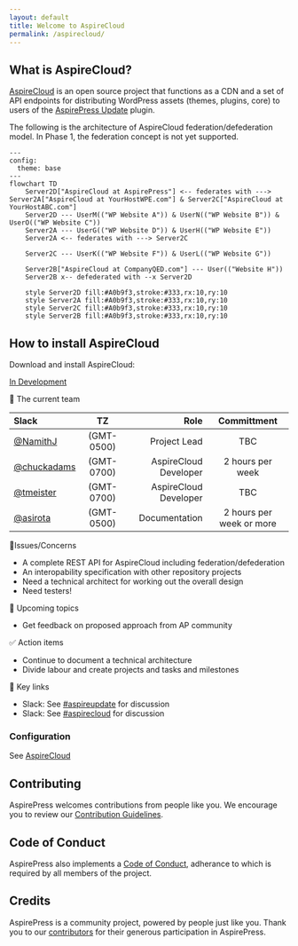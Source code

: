 ```yaml
---
layout: default
title: Welcome to AspireCloud
permalink: /aspirecloud/
---
```


## What is AspireCloud?

[AspireCloud](https://github.com/aspirepress/AspireCloud) is an open source project that functions as a CDN and a set of API endpoints for distributing WordPress assets (themes, plugins, core) to users of the [AspirePress Update](/aspireupdate/) plugin.

The following is the architecture of AspireCloud federation/defederation model. In Phase 1, the federation concept is not yet supported.

```mermaid
---
config:
  theme: base
---
flowchart TD
    Server2D["AspireCloud at AspirePress"] <-- federates with ---> Server2A["AspireCloud at YourHostWPE.com"] & Server2C["AspireCloud at YourHostABC.com"]
    Server2D --- UserM(("WP Website A")) & UserN(("WP Website B")) & UserO(("WP Website C"))
    Server2A --- UserG(("WP Website D")) & UserH(("WP Website E"))
    Server2A <-- federates with ---> Server2C

    Server2C --- UserK(("WP Website F")) & UserL(("WP Website G"))

    Server2B["AspireCloud at CompanyQED.com"] --- User(("Website H"))
    Server2B x-- defederated with --x Server2D

    style Server2D fill:#A0b9f3,stroke:#333,rx:10,ry:10
    style Server2A fill:#A0b9f3,stroke:#333,rx:10,ry:10
    style Server2C fill:#A0b9f3,stroke:#333,rx:10,ry:10
    style Server2B fill:#A0b9f3,stroke:#333,rx:10,ry:10
```

## How to install AspireCloud

Download and install AspireCloud:

[In Development](https://github.com/aspirepress/AspireCloud/tree/main)

👥 The current team

| Slack                                        |     TZ     |                  Role |       Committment        |
| :------------------------------------------- | :--------: | --------------------: | :----------------------: |
| [@NamithJ ](https://github.com/sarah-savage) | (GMT-0500) |          Project Lead |           TBC            |
| [@chuckadams](https://github.com/chuckadams) | (GMT-0700) | AspireCloud Developer |     2 hours per week     |
| [@tmeister](https://github.com/tmeister)     | (GMT-0700) | AspireCloud Developer |           TBC            |
| [@asirota ](https://github.com/asirota)      | (GMT-0500) |         Documentation | 2 hours per week or more |

🚨Issues/Concerns

- A complete REST API for AspireCloud including federation/defederation
- An interopability specification with other repository projects
- Need a technical architect for working out the overall design
- Need testers!

📝 Upcoming topics

- Get feedback on proposed approach from AP community

✅ Action items

- Continue to document a technical architecture
- Divide labour and create projects and tasks and milestones

🔑 Key links

- Slack: See [#aspireupdate](https://app.slack.com/client/T07Q5LB7W23/C07Q88M2KQF) for discussion
- Slack: See [#aspirecloud](https://app.slack.com/client/T07Q5LB7W23/C07QYT2BRQ9) for discussion

### Configuration

See [AspireCloud](https://github.com/aspirepress/AspireCloud)

## Contributing

AspirePress welcomes contributions from people like you. We encourage you to review
our [Contribution Guidelines](https://github.com/aspirepress/.github/blob/main/CONTRIBUTING.md).

## Code of Conduct

AspirePress also implements a [Code of Conduct](https://github.com/aspirepress/.github/blob/main/CODE_OF_CONDUCT.md),
adherance to which is required by all members of the project.

## Credits

AspirePress is a community project, powered by people just like you. Thank you to
our [contributors](https://github.com/aspirepress/.github/blob/main/CREDITS.md) for their generous participation in
AspirePress.
